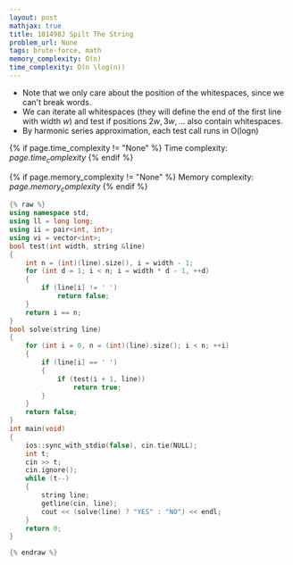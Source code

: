 ```yaml
---
layout: post
mathjax: true
title: 101498J Spilt The String
problem_url: None
tags: brute-force, math 
memory_complexity: O(n) 
time_complexity: O(n \log(n)) 
---
```


 - Note that we only care about the position of the whitespaces, since we
can't break words.
 - We can iterate all whitespaces (they will define the end of the first line
with width $w$) and test if positions $2w, 3w, ...$ also contain whitespaces.
 - By harmonic series approximation, each test call runs in O(logn)



{% if page.time_complexity != "None" %}
Time complexity: ${{ page.time_complexity }}$
{% endif %}

{% if page.memory_complexity != "None" %}
Memory complexity: ${{ page.memory_complexity }}$
{% endif %}

```cpp
{% raw %}
using namespace std;
using ll = long long;
using ii = pair<int, int>;
using vi = vector<int>;
bool test(int width, string &line)
{
    int n = (int)(line).size(), i = width - 1;
    for (int d = 1; i < n; i = width * d - 1, ++d)
    {
        if (line[i] != ' ')
            return false;
    }
    return i == n;
}
bool solve(string line)
{
    for (int i = 0, n = (int)(line).size(); i < n; ++i)
    {
        if (line[i] == ' ')
        {
            if (test(i + 1, line))
                return true;
        }
    }
    return false;
}
int main(void)
{
    ios::sync_with_stdio(false), cin.tie(NULL);
    int t;
    cin >> t;
    cin.ignore();
    while (t--)
    {
        string line;
        getline(cin, line);
        cout << (solve(line) ? "YES" : "NO") << endl;
    }
    return 0;
}

{% endraw %}
```